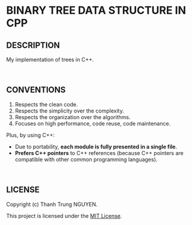 # BINARY TREE DATA STRUCTURE IN CPP

## DESCRIPTION

My implementation of trees in C++.

&nbsp;

## CONVENTIONS

1. Respects the clean code.
2. Respects the simplicity over the complexity.
3. Respects the organization over the algorithms.
4. Focuses on high performance, code reuse, code maintenance.

Plus, by using C++:

- Due to portability, **each module is fully presented in a single file**.
- **Prefers C++ pointers** to C++ references (because C++ pointers are compatible with other common programming languages).

&nbsp;

## LICENSE

Copyright (c) Thanh Trung NGUYEN.

This project is licensed under the [MIT License](LICENSE.txt).
